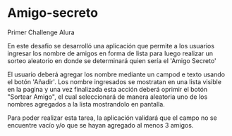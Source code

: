 # Amigo-secreto
Primer Challenge Alura


En este desafio se desarrolló una aplicación que permite a los usuarios ingresar los nombre de amigos en forma de lista para
luego realizar un sorteo aleatorio en donde se determinará quien sería el 'Amigo Secreto'

El usuario deberá agregar los nombre mediante un campod e texto usando el botón 'Añadir'. Los nombre ingresados se mostratan en
una lista visible en la pagina y una vez finalizada esta acción deberá oprimir el botón "Sortear Amigo", el cual seleccionará de
manera aleatoria uno de los nombres agregados a la lista mostrandolo en pantalla. 

Para poder realizar esta tarea, la aplicación validará que el campo no se encuentre vacío y/o que se hayan agregado al menos 3 amigos. 
